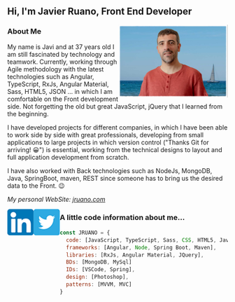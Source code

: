 <h2>Hi, I'm Javier Ruano, Front End Developer</h2>

<img align='right' src="./assets/profile.jpg" width="250">

### About Me

My name is Javi and at 37 years old I am still fascinated by technology and teamwork. Currently, working through Agile methodology with the latest technologies such as Angular, TypeScript, RxJs, Angular Material, Sass, HTML5, JSON ... in which I am comfortable on the Front development side. Not forgetting the old but great JavaScript, jQuery that I learned from the beginning.

I have developed projects for different companies, in which I have been able to work side by side with great professionals, developing from small applications to large projects in which version control ("Thanks Git for arriving! 😀") is essential, working from the technical designs to layout and full application development from scratch.

I have also worked with Back technologies such as NodeJs, MongoDB, Java, SpringBoot, maven, REST since someone has to bring us the desired data to the Front. 😉

<p>
<em>My personal WebSite: <a href="https://www.jruano.com" target="_blank">jruano.com</a>
</em></p>

<p>
<img align='left' src="./assets/linkedin.png" width="60"> <a href="https://www.linkedin.com/in/javierruano" target="_blank"></a>
</p>

<p>
<img align='left' src="./assets/twitter.png" width="60"> <a href="https://twitter.com/jruanofreelance" target="_blank"></a>
</p>


### A little code information about me...  

```javascript
const JRUANO = {
  code: [JavaScript, TypeScript, Sass, CSS, HTML5, Java],
  frameworks: [Angular, Node, Spring Boot, Maven],
  libraries: [RxJs, Angular Material, JQuery],
  BDs: [MongoDB, MySql]
  IDs: [VSCode, Spring],
  design: [Photoshop],
  patterns: [MVVM, MVC]
}
```